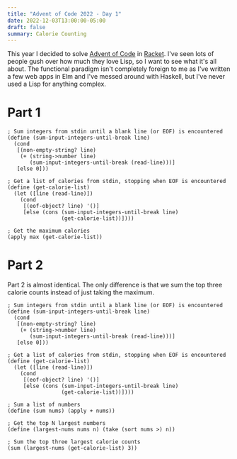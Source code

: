 ```yaml
---
title: "Advent of Code 2022 - Day 1"
date: 2022-12-03T13:00:00-05:00
draft: false
summary: Calorie Counting
---
```


This year I decided to solve [Advent of Code](https://adventofcode.com/2022) in [Racket](https://racket-lang.org).
I've seen lots of people gush over how much they love Lisp, so I want to see what it's all about.
The functional paradigm isn't completely foreign to me as I've written a few web apps in Elm and I've messed around with Haskell, but I've never used a Lisp for anything complex.

# Part 1

```racket
; Sum integers from stdin until a blank line (or EOF) is encountered
(define (sum-input-integers-until-break line)
  (cond
   [(non-empty-string? line)
    (+ (string->number line)
       (sum-input-integers-until-break (read-line)))]
   [else 0]))

; Get a list of calories from stdin, stopping when EOF is encountered
(define (get-calorie-list)
  (let ([line (read-line)])
    (cond
     [(eof-object? line) '()]
     [else (cons (sum-input-integers-until-break line)
                 (get-calorie-list))])))

; Get the maximum calories
(apply max (get-calorie-list))
```

# Part 2

Part 2 is almost identical.
The only difference is that we sum the top three calorie counts instead of just taking the maximum.

```racket
; Sum integers from stdin until a blank line (or EOF) is encountered
(define (sum-input-integers-until-break line)
  (cond
   [(non-empty-string? line)
    (+ (string->number line)
       (sum-input-integers-until-break (read-line)))]
   [else 0]))

; Get a list of calories from stdin, stopping when EOF is encountered
(define (get-calorie-list)
  (let ([line (read-line)])
    (cond
     [(eof-object? line) '()]
     [else (cons (sum-input-integers-until-break line)
                 (get-calorie-list))])))

; Sum a list of numbers
(define (sum nums) (apply + nums))

; Get the top N largest numbers
(define (largest-nums nums n) (take (sort nums >) n))

; Sum the top three largest calorie counts
(sum (largest-nums (get-calorie-list) 3))
```
